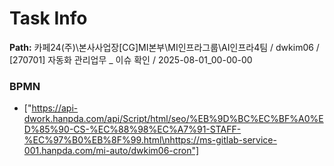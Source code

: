 # Task Info

**Path:** 카페24(주)\본사사업장\[CG]MI본부\MI인프라그룹\AI인프라4팀 / dwkim06 / [270701] 자동화 관리업무 _ 이슈 확인 / 2025-08-01_00-00-00

### BPMN
- ["https://api-dwork.hanpda.com/api/Script/html/seo/%EB%9D%BC%EC%BF%A0%ED%85%90-CS-%EC%88%98%EC%A7%91-STAFF-%EC%97%B0%EB%8F%99.html\nhttps://ms-gitlab-service-001.hanpda.com/mi-auto/dwkim06-cron"]

